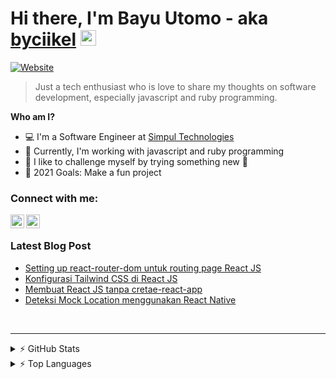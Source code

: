 # Hi there, I'm Bayu Utomo - aka [byciikel][website] <img src="https://media.giphy.com/media/hvRJCLFzcasrR4ia7z/giphy.gif" width="25px"></a>

[![Website](https://img.shields.io/website?label=medium.com&style=for-the-badge&url=https://medium.com/@byciikel)][website]

> Just a tech enthusiast who is love to share my thoughts on software development, especially javascript and ruby programming.

**Who am I?**
- 💻 I'm a Software Engineer at [Simpul Technologies][work]
- 👯 Currently, I'm working with javascript and ruby programming
- 🔨 I like to challenge myself by trying something new 🤣
- 🥅 2021 Goals: Make a fun project

### Connect with me:

[<img align="left" alt="Medium @byciikel" width="22px" src="https://unpkg.com/ionicons@5.2.3/dist/svg/logo-medium.svg" />][website]
[<img align="left" alt="Linkedin @byciikel" width="22px" src="https://unpkg.com/ionicons@5.2.3/dist/svg/logo-linkedin.svg" />][linkedin]

<br />

### Latest Blog Post
<!-- BLOG-POST-LIST:START -->
- [Setting up react-router-dom untuk routing page React JS](https://medium.com/@byciikel/setting-up-react-router-dom-untuk-routing-page-react-js-39e78975e534?source=rss-b98a4a854a45------2)
- [Konfigurasi Tailwind CSS di React JS](https://medium.com/@byciikel/konfigurasi-tailwind-css-di-react-js-1c70a86fa359?source=rss-b98a4a854a45------2)
- [Membuat React JS tanpa cretae-react-app](https://medium.com/@byciikel/membuat-react-js-tanpa-cretae-react-app-fb2f57943fb5?source=rss-b98a4a854a45------2)
- [Deteksi Mock Location menggunakan React Native](https://medium.com/@byciikel/deteksi-mock-location-menggunakan-react-native-1847d3e6b053?source=rss-b98a4a854a45------2)
<!-- BLOG-POST-LIST:END -->

<br/>

---

<details>
  <summary>⚡ GitHub Stats</summary>

  [![Anurag's github stats](https://github-readme-stats.vercel.app/api?username=byciikel&show_icons=true&theme=vue)](https://github.com/byciikel/github-readme-stats)

</details>

<details>
  <summary>⚡ Top Languages</summary>

  [![Top Langs](https://github-readme-stats.vercel.app/api/top-langs/?username=byciikel&layout=compact&theme=vue)](https://github.com/byciikel/github-readme-stats)

</details>

[website]: https://medium.com/@byciikel
[linkedin]: https://www.linkedin.com/in/byciikel
[work]: https://simpul.tech/
